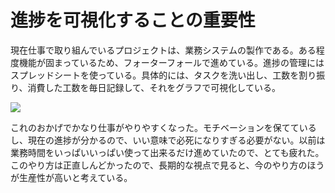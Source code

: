 # 進捗を可視化することの重要性

現在仕事で取り組んでいるプロジェクトは、業務システムの製作である。ある程度機能が固まっているため、フォーターフォールで進めている。進捗の管理にはスプレッドシートを使っている。具体的には、タスクを洗い出し、工数を割り振り、消費した工数を毎日記録して、それをグラフで可視化している。

![](https://i.gyazo.com/3e586f1d7f32e163b08cc1212628d630.png)

これのおかげでかなり仕事がやりやすくなった。モチベーションを保てているし、現在の進捗が分かるので、いい意味で必死になりすぎる必要がない。以前は業務時間をいっぱいいっぱい使って出来るだけ進めていたので、とても疲れた。このやり方は正直しんどかったので、長期的な視点で見ると、今のやり方のほうが生産性が高いと考えている。